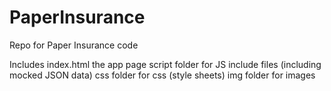 # PaperInsurance
Repo for Paper Insurance code

Includes index.html the app page
script folder for JS include files (including mocked JSON data)
css folder for css (style sheets)
img folder for images
